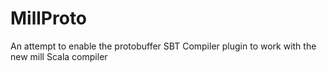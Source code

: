 # MillProto
An attempt to enable the protobuffer SBT Compiler plugin to work with the new mill Scala compiler
